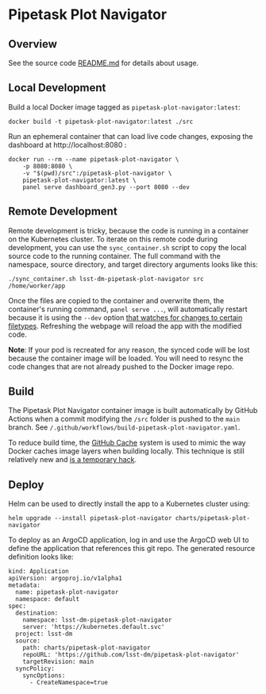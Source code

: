 Pipetask Plot Navigator
============================

Overview
------------------------

See the source code [README.md](./src/README.md) for details about usage.

Local Development
------------------------

Build a local Docker image tagged as `pipetask-plot-navigator:latest`:
```
docker build -t pipetask-plot-navigator:latest ./src
```

Run an ephemeral container that can load live code changes, exposing the dashboard at http://localhost:8080 :
```
docker run --rm --name pipetask-plot-navigator \
    -p 8080:8080 \
    -v "$(pwd)/src":/pipetask-plot-navigator \
    pipetask-plot-navigator:latest \
    panel serve dashboard_gen3.py --port 8080 --dev
```

Remote Development
------------------------

Remote development is tricky, because the code is running in a container on the Kubernetes cluster. To iterate on this remote code during development, you can use the `sync_container.sh` script to copy the local source code to the running container. The full command with the namespace, source directory, and target directory arguments looks like this:

```
./sync_container.sh lsst-dm-pipetask-plot-navigator src /home/worker/app
```

Once the files are copied to the container and overwrite them, the container's running command, `panel serve ...`, will automatically restart because it is using the `--dev` option [that watches for changes to certain filetypes](https://panel.holoviz.org/user_guide/Deploy_and_Export.html). Refreshing the webpage will reload the app with the modified code. 

**Note**: If your pod is recreated for any reason, the synced code will be lost because the container image will be loaded. You will need to resync the code changes that are not already pushed to the Docker image repo.

Build
------------------------

The Pipetask Plot Navigator container image is built automatically by GitHub Actions when a commit modifying the `/src` folder is pushed to the `main` branch. See `/.github/workflows/build-pipetask-plot-navigator.yaml`. 

To reduce build time, the [GitHub Cache](https://docs.github.com/en/actions/guides/caching-dependencies-to-speed-up-workflows) system is used to mimic the way Docker caches image layers when building locally. This technique is still relatively new and [is a temporary hack](https://github.com/docker/build-push-action/blob/master/docs/advanced/cache.md#github-cache).


Deploy
------------------------

Helm can be used to directly install the app to a Kubernetes cluster using:

```
helm upgrade --install pipetask-plot-navigator charts/pipetask-plot-navigator
```

To deploy as an ArgoCD application, log in and use the ArgoCD web UI to define the application that references this git repo. The generated resource definition looks like:

```
kind: Application
apiVersion: argoproj.io/v1alpha1
metadata:
  name: pipetask-plot-navigator
  namespace: default
spec:
  destination:
    namespace: lsst-dm-pipetask-plot-navigator
    server: 'https://kubernetes.default.svc'
  project: lsst-dm
  source:
    path: charts/pipetask-plot-navigator
    repoURL: 'https://github.com/lsst-dm/pipetask-plot-navigator'
    targetRevision: main
  syncPolicy:
    syncOptions:
      - CreateNamespace=true
```
